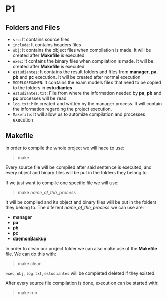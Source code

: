 # P1

## Folders and Files

- `src`: It contains source files
- `include`: It contains headers files
- `obj`: It contains the object files when compilation is made. It will be created after **Makefile** is executed
- `exec`: It contains the binary files when compilation is made. It will be created after **Makefile** is executed
- `estudiantes`: It contains the result folders and files from **manager**, **pa**, **pb** and **pc** execution. It will be created after normal execution
- `MODELOSEXAMEN`: It contains the exam models files that need to be copied to the folders in **estudiantes**
- `estudiantes.txt`: File from where the information needed by **pa**, **pb** and **pc** processes will be read
- `log.txt`: File created and written by the manager process. It will contain the information regarding the project execution.
- `Makefile`: It will allow us to automize compilation and processes execution

## Makefile

In order to compile the whole project we will hace to use:

> make

Every source file will be compiled after said sentence is executed, and every object and binary files will be put in the folders they belong to


If we just want to compile one specific file we will use:

> make *name_of_the_process*

It will be compiled and its object and binary files will be put in the folders they belong to.
The diferent *name_of_the_process* we can use are:

- **manager**
- **pa**
- **pb**
- **pc**
- **daemonBackup**


In order to clean our project folder we can also make use of the **Makefile** file. We can do this with:

> make clean

`exec`, `obj`, `log.txt`, `estudiantes` will be completed deleted if they existed.


After every source file compilation is done, execution can be started with:

> make run
